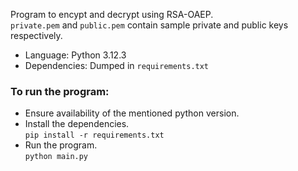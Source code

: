 Program to encypt and decrypt using RSA-OAEP.
</br>
`private.pem` and `public.pem` contain sample private and public keys respectively.

- Language: Python 3.12.3
- Dependencies: Dumped in `requirements.txt`

### To run the program:
- Ensure availability of the mentioned python version.
- Install the dependencies.
  </br>
  `pip install -r requirements.txt`
- Run the program.
  </br>
  `python main.py`